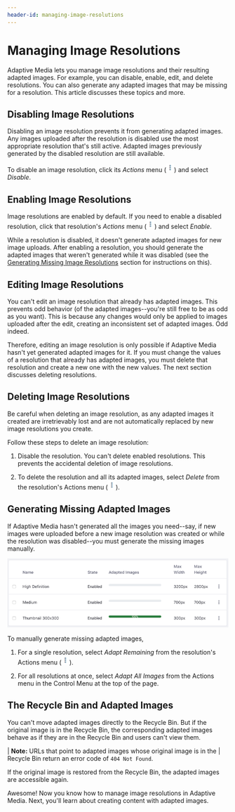 ```yaml
---
header-id: managing-image-resolutions
---
```


# Managing Image Resolutions

Adaptive Media lets you manage image resolutions and their resulting adapted 
images. For example, you can disable, enable, edit, and delete resolutions. You 
can also generate any adapted images that may be missing for a resolution. This 
article discusses these topics and more. 

## Disabling Image Resolutions

Disabling an image resolution prevents it from generating adapted images. Any 
images uploaded after the resolution is disabled use the most appropriate
resolution that's still active. Adapted images previously generated by the
disabled resolution are still available. 

To disable an image resolution, click its *Actions* menu 
(![Actions](../../../../images/icon-actions.png)) and select *Disable*. 

## Enabling Image Resolutions

Image resolutions are enabled by default. If you need to enable a disabled 
resolution, click that resolution's *Actions* menu 
(![Actions](../../../../images/icon-actions.png)) and select *Enable*. 

While a resolution is disabled, it doesn't generate adapted images for 
new image uploads. After enabling a resolution, you should generate the adapted 
images that weren't generated while it was disabled (see the 
[Generating Missing Image Resolutions](/docs/7-0/user/-/knowledge_base/u/managing-image-resolutions#generating-missing-image-resolutions) 
section for instructions on this). 

## Editing Image Resolutions

You can't edit an image resolution that already has adapted images. This 
prevents odd behavior (of the adapted images--you're still free to be as odd as 
you want). This is because any changes would only be applied to images uploaded 
after the edit, creating an inconsistent set of adapted images. Odd indeed.

Therefore, editing an image resolution is only possible if Adaptive Media hasn't
yet generated adapted images for it. If you must change the values of
a resolution that already has adapted images, you must delete that resolution
and create a new one with the new values. The next section discusses deleting
resolutions. 

## Deleting Image Resolutions

Be careful when deleting an image resolution, as any adapted images it created
are irretrievably lost and are not automatically replaced by new image
resolutions you create.

Follow these steps to delete an image resolution:

1.  Disable the resolution. You can't delete enabled resolutions. This prevents 
    the accidental deletion of image resolutions. 

2.  To delete the resolution and all its adapted images, select *Delete* from 
    the resolution's Actions menu 
    (![Actions](../../../../images/icon-actions.png)). 

## Generating Missing Adapted Images

If Adaptive Media hasn't generated all the images you need--say, if new images
were uploaded before a new image resolution was created or while the resolution
was disabled--you must generate the missing images manually.

![Figure 1: The *Adapted Images* column shows the percentage of images that are adapted for each resolution. ](../../../../images/adaptive-media-coverage.png)

To manually generate missing adapted images,

1.  For a single resolution, select *Adapt Remaining* from the resolution's 
    Actions menu 
    (![Actions](../../../../images/icon-actions.png)). 

2.  For all resolutions at once, select *Adapt All Images* from the 
    Actions menu in the Control Menu at the top of the page. 

## The Recycle Bin and Adapted Images

You can't move adapted images directly to the Recycle Bin. But if the original 
image is in the Recycle Bin, the corresponding adapted images behave as if they 
are in the Recycle Bin and users can't view them. 

| **Note:** URLs that point to adapted images whose original image is in the
| Recycle Bin return an error code of `404 Not Found`.

If the original image is restored from the Recycle Bin, the adapted images are 
accessible again.

Awesome! Now you know how to manage image resolutions in Adaptive Media. Next, 
you'll learn about creating content with adapted images. 
